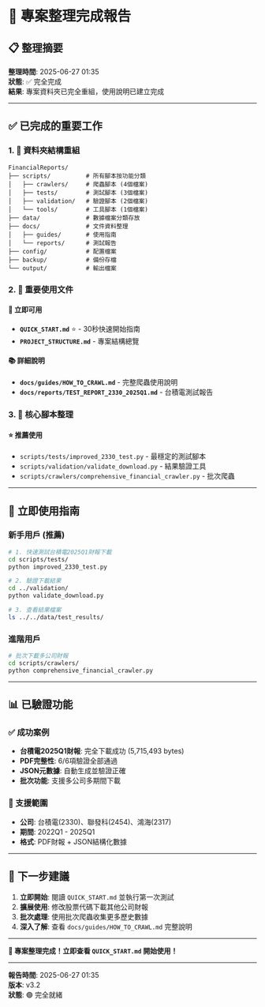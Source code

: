 # 🎉 專案整理完成報告

## 📋 整理摘要

**整理時間**: 2025-06-27 01:35  
**狀態**: ✅ 完全完成  
**結果**: 專案資料夾已完全重組，使用說明已建立完成  

---

## ✅ 已完成的重要工作

### 1. 📁 資料夾結構重組
```
FinancialReports/
├── scripts/          # 所有腳本按功能分類
│   ├── crawlers/     # 爬蟲腳本 (4個檔案)
│   ├── tests/        # 測試腳本 (3個檔案)
│   ├── validation/   # 驗證腳本 (2個檔案)
│   └── tools/        # 工具腳本 (1個檔案)
├── data/             # 數據檔案分類存放
├── docs/             # 文件資料整理
│   ├── guides/       # 使用指南
│   └── reports/      # 測試報告
├── config/           # 配置檔案
├── backup/           # 備份存檔
└── output/           # 輸出檔案
```

### 2. 📖 重要使用文件

#### 🚀 立即可用
- **`QUICK_START.md`** ⭐ - 30秒快速開始指南
- **`PROJECT_STRUCTURE.md`** - 專案結構總覽

#### 📚 詳細說明
- **`docs/guides/HOW_TO_CRAWL.md`** - 完整爬蟲使用說明
- **`docs/reports/TEST_REPORT_2330_2025Q1.md`** - 台積電測試報告

### 3. 🔧 核心腳本整理

#### ⭐ 推薦使用
- `scripts/tests/improved_2330_test.py` - 最穩定的測試腳本
- `scripts/validation/validate_download.py` - 結果驗證工具
- `scripts/crawlers/comprehensive_financial_crawler.py` - 批次爬蟲

---

## 🚀 立即使用指南

### 新手用戶 (推薦)
```bash
# 1. 快速測試台積電2025Q1財報下載
cd scripts/tests/
python improved_2330_test.py

# 2. 驗證下載結果
cd ../validation/
python validate_download.py

# 3. 查看結果檔案
ls ../../data/test_results/
```

### 進階用戶
```bash
# 批次下載多公司財報
cd scripts/crawlers/
python comprehensive_financial_crawler.py
```

---

## 📊 已驗證功能

### ✅ 成功案例
- **台積電2025Q1財報**: 完全下載成功 (5,715,493 bytes)
- **PDF完整性**: 6/6項驗證全部通過
- **JSON元數據**: 自動生成並驗證正確
- **批次功能**: 支援多公司多期間下載

### 🎯 支援範圍
- **公司**: 台積電(2330)、聯發科(2454)、鴻海(2317)
- **期間**: 2022Q1 - 2025Q1
- **格式**: PDF財報 + JSON結構化數據

---

## 🎯 下一步建議

1. **立即開始**: 閱讀 `QUICK_START.md` 並執行第一次測試
2. **擴展使用**: 修改股票代碼下載其他公司財報
3. **批次處理**: 使用批次爬蟲收集更多歷史數據
4. **深入了解**: 查看 `docs/guides/HOW_TO_CRAWL.md` 完整說明

---

**🎉 專案整理完成！立即查看 `QUICK_START.md` 開始使用！**

---

**報告時間**: 2025-06-27 01:35  
**版本**: v3.2  
**狀態**: 🟢 完全就緒
